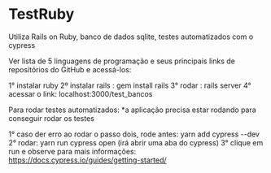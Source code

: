 # TestRuby
Utiliza Rails on Ruby, banco de dados sqlite, testes automatizados com o cypress

Ver lista de 5 linguagens de programação e seus principais links de repositórios do GitHub e acessá-los:

1° instalar ruby
2º instalar rails : gem install rails
3° rodar : rails server
4° acessar o link: localhost:3000/test_bancos


Para rodar testes automatizados: 
*a aplicação precisa estar rodando para conseguir rodar os testes

1° caso der erro ao rodar o passo dois, rode antes: yarn add cypress --dev
2° rodar: yarn run cypress open (irá abrir uma aba do cypress)
3° clique em run e observe
 para mais informações: https://docs.cypress.io/guides/getting-started/
 

